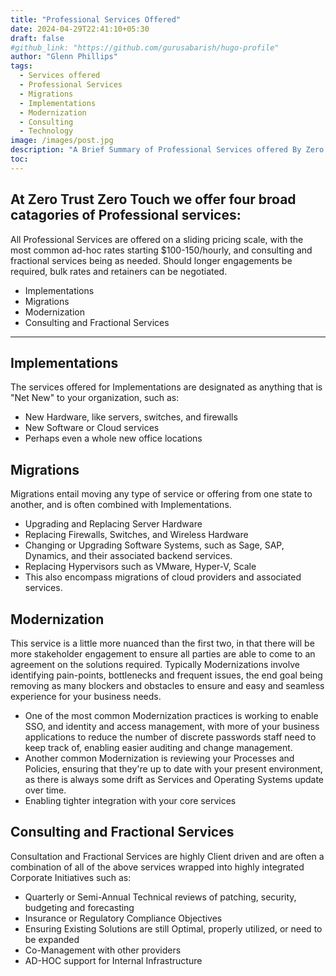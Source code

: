 ```yaml
---
title: "Professional Services Offered"
date: 2024-04-29T22:41:10+05:30
draft: false
#github_link: "https://github.com/gurusabarish/hugo-profile"
author: "Glenn Phillips"
tags:
  - Services offered
  - Professional Services
  - Migrations
  - Implementations
  - Modernization
  - Consulting
  - Technology
image: /images/post.jpg
description: "A Brief Summary of Professional Services offered By Zero Trust Zero Touch"
toc: 
---
```


## At Zero Trust Zero Touch we offer four broad catagories of Professional services:
All Professional Services are offered on a sliding pricing scale, with the most common ad-hoc rates starting $100-150/hourly, and consulting and fractional services being as needed. Should longer engagements be required, bulk rates and retainers can be negotiated.

 - Implementations
 - Migrations
 - Modernization
 - Consulting and Fractional Services
<hr>

## Implementations

The services offered for Implementations are designated as anything that is "Net New" to your organization, such as:
 - New Hardware, like servers, switches, and firewalls 
 - New Software or Cloud services
 - Perhaps even a whole new office locations

## Migrations

Migrations entail moving any type of service or offering from one state to another, and is often combined with Implementations.
 - Upgrading and Replacing Server Hardware
 - Replacing Firewalls, Switches, and Wireless Hardware
 - Changing or Upgrading Software Systems, such as Sage, SAP, Dynamics, and their associated backend services.
 - Replacing Hypervisors such as VMware, Hyper-V, Scale
 - This also encompass migrations of cloud providers and associated services.

## Modernization

This service is a little more nuanced than the first two, in that there will be more stakeholder engagement to ensure all parties are able to come to an agreement on the solutions required.  Typically Modernizations involve identifying pain-points, bottlenecks and frequent issues, the end goal being removing as many blockers and obstacles to ensure and easy and seamless experience for your business needs.  
 - One of the most common Modernization practices is working to enable SSO, and identity and access management, with more of your business applications to reduce the number of discrete passwords staff need to keep track of, enabling easier auditing and change management.
 - Another common Modernization is reviewing your Processes and Policies, ensuring that they're up to date with your present environment, as there is always some drift as Services and Operating Systems update over time.
 - Enabling tighter integration with your core services

## Consulting and Fractional Services

Consultation and Fractional Services are highly Client driven and are often a combination of all of the above services wrapped into highly integrated Corporate Initiatives such as:
 - Quarterly or Semi-Annual Technical reviews of patching, security, budgeting and forecasting
 - Insurance or Regulatory Compliance Objectives
 - Ensuring Existing Solutions are still Optimal, properly utilized, or need to be expanded
 - Co-Management with other providers
 - AD-HOC support for Internal Infrastructure